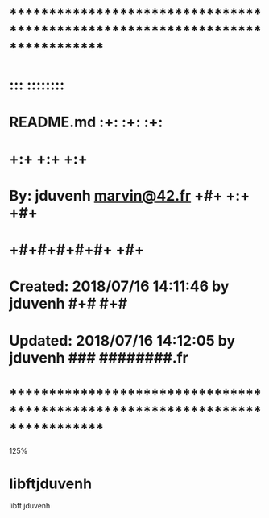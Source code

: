 # **************************************************************************** #
#                                                                              #
#                                                         :::      ::::::::    #
#    README.md                                          :+:      :+:    :+:    #
#                                                     +:+ +:+         +:+      #
#    By: jduvenh <marvin@42.fr>                     +#+  +:+       +#+         #
#                                                 +#+#+#+#+#+   +#+            #
#    Created: 2018/07/16 14:11:46 by jduvenh           #+#    #+#              #
#    Updated: 2018/07/16 14:12:05 by jduvenh          ###   ########.fr        #
#                                                                              #
# **************************************************************************** #

125%
# libftjduvenh
libft jduvenh
